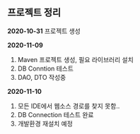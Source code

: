## 프로젝트 정리
**2020-10-31**
프로젝트 생성


**2020-11-09**

1. Maven 프로젝트 생성, 필요 라이브러리 설치
2. DB Conntion 테스트
3. DAO, DTO 작성중


**2020-11-10**

1. 모든 IDE에서 웹소스 경로를 찾지 못함..
2. DB Connection 테스트 완료
3. 개발환경 재설치 예정
